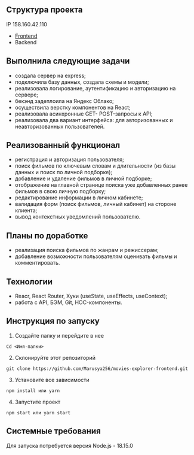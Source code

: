 ## Структура проекта
IP 158.160.42.110
+ [Frontend](https://github.com/Marusya256/movies-explorer-frontend)
+ Backend

## Выполнила следующие задачи
+ создала сервер на express;
+ подключила базу данных, создала схемы и модели;
+ реализовала логирование, аутентификацию и авторизацию на сервере;
+ бекэнд задеплоила на Яндекс Облако;
+ осуществила верстку компонентов на React;
+ реализовала асинхронные GET- POST-запросы к API;
+ реализовала два вариант интерфейса: для авторизованных и неавторизованных пользователей.

## Реализованный функционал
+ регистрация и авторизация пользователя;
+ поиск фильмов по ключевым словам и длительности (из базы данных и поиск по личной подборке);
+ добавление и удаление фильмов в личной подборке;
+ отображение на главной странице поиска уже добавленных ранее фильмов в свою личную подборку;
+ редактирование информации в личном кабинете;
+ валидация форм (поиск фильмов, личный кабинет) на стороне клиента;
+ вывод контекстных уведомлений пользователю.

## Планы по доработке
+ реализация поиска фильмов по жанрам и режиссерам;
+ добавление возможности пользователям оценивать фильмы и комментировать.

## Технологии
+ Reacr, React Router, Хуки (useState, useEffects, useContext);
+ работа с API, БЭМ, Git, HOC-компоненты.

## Инструкция по запуску
1.	Создайте папку и перейдите в нее
```
Cd <Имя-папки>
```
2.	Склонируйте этот репозиторий
```
git clone https://github.com/Marusya256/movies-explorer-frontend.git
```
3.	Установите все зависимости
```
npm install или yarn
```
4.	Запустите проект
```
npm start или yarn start
```
## Системные требования
Для запуска потребуется версия Node.js - 18.15.0

